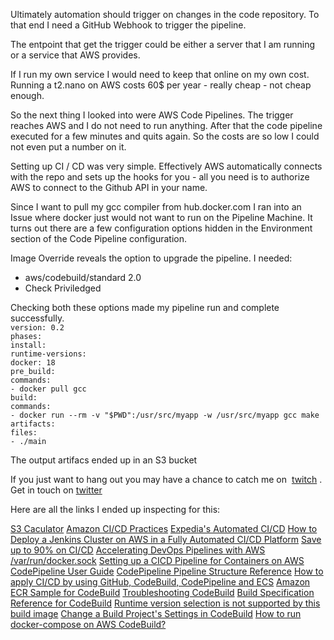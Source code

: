 Ultimately automation should trigger on changes in the code repository.
To that end I need a GitHub Webhook to trigger the pipeline.

The entpoint that get the trigger could be either a server that I am running or a service that AWS provides.

If I run my own service I would need to keep that online on my own cost.
Running a t2.nano on AWS costs 60$ per year - really cheap - not cheap enough.

So the next thing I looked into were AWS Code Pipelines. The trigger reaches AWS and I do not need to run anything. After that the code pipeline executed for a few minutes and quits again. So the costs are so low I could not even put a number on it.

Setting up CI / CD was very simple. Effectively AWS automatically connects with the repo and sets up the hooks for you - all you need is to authorize AWS to connect to the Github API in your name.

Since I want to pull my gcc compiler from hub.docker.com I ran into an Issue where docker just would not want to run on the Pipeline Machine. It turns out there are a few configuration options hidden in the Environment section of the Code Pipeline configuration.

Image Override reveals the option to upgrade the pipeline.
I needed:
<ul>
	<li>aws/codebuild/standard 2.0</li>
	<li>Check Priviledged</li>
</ul>
Checking both these options made my pipeline run and complete successfully.

<code>
version: 0.2
phases:
install:
runtime-versions:
docker: 18
pre_build:
commands:
- docker pull gcc
build:
commands:
- docker run --rm -v "$PWD":/usr/src/myapp -w /usr/src/myapp gcc make
artifacts:
files:
- ./main
</code>

The output artifacs ended up in an S3 bucket

If you just want to hang out you may have a chance to catch me on  [twitch](https://www.twitch.tv/aypahyo) .
Get in touch on [twitter](https://twitter.com/Aypahyo)

Here are all the links I ended up inspecting for this:

[S3 Caculator](https://calculator.s3.amazonaws.com/index.html)
[Amazon CI/CD Practices](https://www.youtube.com/watch?v=3HKbXz0RwSg)
[Expedia's Automated CI/CD](https://www.youtube.com/watch?v=ry5GmEFa7P8)
[How to Deploy a Jenkins Cluster on AWS in a Fully Automated CI/CD Platform](https://dzone.com/articles/how-to-deploy-a-jenkins-cluster-on-aws-as-part-of)
[Save up to 90% on CI/CD](https://www.youtube.com/watch?v=O4uw7eIVrZs)
[Accelerating DevOps Pipelines with AWS](https://www.youtube.com/watch?v=7hxe_o6493s)
[/var/run/docker.sock](https://ifritltd.com/2017/10/29/varrundocker-sock/)
[Setting up a CICD Pipeline for Containers on AWS](https://www.youtube.com/watch?v=jJ4WgX2aOcs)
[CodePipeline User Guide](https://docs.aws.amazon.com/codepipeline/latest/userguide/codepipeline-user.pdf)
[CodePipeline Pipeline Structure Reference](https://docs.aws.amazon.com/codepipeline/latest/userguide/reference-pipeline-structure.html)
[How to apply CI/CD by using GitHub, CodeBuild, CodePipeline and ECS](https://medium.com/@vankhoa011/how-to-apply-ci-cd-by-using-github-codebuild-codepipeline-and-ecs-58192b8322a9)
[Amazon ECR Sample for CodeBuild](https://docs.aws.amazon.com/codebuild/latest/userguide/sample-ecr.html)
[Troubleshooting CodeBuild](https://docs.aws.amazon.com/codebuild/latest/userguide/troubleshooting.html)
[Build Specification Reference for CodeBuild](https://docs.aws.amazon.com/codebuild/latest/userguide/build-spec-ref.html)
[Runtime version selection is not supported by this build image](https://stackoverflow.com/questions/56231957/aws-codebuild-error-while-build-project-yaml-file-error-message-runtime-vers)
[Change a Build Project's Settings in CodeBuild](https://docs.aws.amazon.com/codebuild/latest/userguide/change-project.html)
[How to run docker-compose on AWS CodeBuild?](https://stackoverflow.com/questions/52949413/how-to-run-docker-compose-on-aws-codebuild)